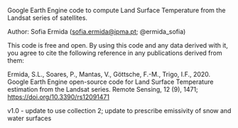 Google Earth Engine code to compute Land Surface Temperature from the Landsat series of satellites.

Author: Sofia Ermida (sofia.ermida@ipma.pt; @ermida_sofia)

This code is free and open. 
By using this code and any data derived with it, 
you agree to cite the following reference 
in any publications derived from them:

Ermida, S.L., Soares, P., Mantas, V., Göttsche, F.-M., Trigo, I.F., 2020. 
    Google Earth Engine open-source code for Land Surface Temperature estimation from the Landsat series.
    Remote Sensing, 12 (9), 1471; https://doi.org/10.3390/rs12091471
    
v1.0 - update to use collection 2; update to prescribe emissivity of snow and water surfaces
